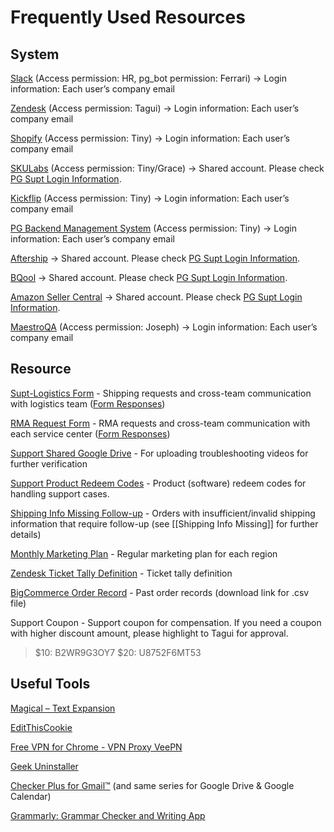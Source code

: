 # Frequently Used Resources

## System

[Slack](<[Positive Grid](https://app.slack.com/client/T0250SJH7/C350YM1EX)>) 
(Access permission: HR, pg_bot permission: Ferrari)
→ Login information: Each user’s company email

[Zendesk](<[https://help.positivegrid.com/access/unauthenticated](https://help.positivegrid.com/access/unauthenticated)>) 
(Access permission: Tagui)
→ Login information: Each user’s company email

[Shopify](<[https://accounts.shopify.com/lookup](https://accounts.shopify.com/lookup)>)
(Access permission: Tiny)
→ Login information: Each user’s company email

[SKULabs](<[https://app.skulabs.com/](https://app.skulabs.com/)>)
(Access permission: Tiny/Grace)
→ Shared account. Please check [PG Supt Login Information](https://docs.google.com/document/d/132gWUMI_XZCs5FGk0rVNSGshh_Oo1NYmQa_hPh_I86c/edit?usp=sharing).

[Kickflip](https://positivegrid.gokickflip.com/admin/orders)
(Access permission: Tiny)
→ Login information: Each user’s company email

[PG Backend Management System](https://portal.positivegrid.com/logistic/get-order-print-file)
(Access permission: Tiny)
→ Login information: Each user’s company email

[Aftership](https://admin.aftership.com/)
→ Shared account. Please check [PG Supt Login Information](https://docs.google.com/document/d/132gWUMI_XZCs5FGk0rVNSGshh_Oo1NYmQa_hPh_I86c/edit?usp=sharing).

[BQool](https://acc.bqool.com/)
→ Shared account. Please check [PG Supt Login Information](https://docs.google.com/document/d/132gWUMI_XZCs5FGk0rVNSGshh_Oo1NYmQa_hPh_I86c/edit?usp=sharing).

[Amazon Seller Central](https://sellercentral.amazon.com/home)
→ Shared account. Please check [PG Supt Login Information](https://docs.google.com/document/d/132gWUMI_XZCs5FGk0rVNSGshh_Oo1NYmQa_hPh_I86c/edit?usp=sharing).

[MaestroQA](<[https://app.maestroqa.com/home](https://app.maestroqa.com/home)>) 
(Access permission: Joseph)
→ Login information: Each user’s company email


## Resource

[Supt-Logistics Form](https://docs.google.com/forms/d/e/1FAIpQLSdd0Hei0HZSqwf_bzUTIdutMvE_a_N2VGuOc5fta-jwun69PA/viewform?fbzx=4036418607483484801) - Shipping requests and cross-team communication with logistics team ([Form Responses](https://docs.google.com/spreadsheets/d/1Fy29NhrA1tZJXq3LkVxNPUamxsd1ddPnmv3llIYY2E4/edit?usp=sharing))
  
[RMA Request Form](https://docs.google.com/forms/d/e/1FAIpQLSf5GIKG13O87EsoMWnhCpnZyUxLOqDISNz81wRifBN53Fp7Xw/viewform) - RMA requests and cross-team communication with each service center ([Form Responses](https://drive.google.com/drive/folders/1fYeg8mAWoIm7QqNo04HF5kmb49IqBUpa?usp=sharing))

[Support Shared Google Drive](https://drive.google.com/drive/folders/14oUoqbzw1hQvaJukArynl0VCp0PNGLxO?usp=sharing) - For uploading troubleshooting videos for further verification

[Support Product Redeem Codes](https://docs.google.com/spreadsheets/d/1MX2LfbxxaTJaE2EqZcMHkTAXOrsXtN9OqQqJTY2nEss/edit?usp=sharing) - Product (software) redeem codes for handling support cases.

[Shipping Info Missing Follow-up](https://docs.google.com/spreadsheets/d/1JGEB4lF3NW7xdm78EnAu3EREmbbfI07jiRqdN3u9QWw/edit?usp=sharing) - Orders with insufficient/invalid shipping information that require follow-up (see [[Shipping Info Missing]] for further details)

[Monthly Marketing Plan](https://docs.google.com/spreadsheets/d/10xJZBQaCPnssXe-LCrpEmRkICh81fuhwkDBtlIaKmdY/edit?usp=sharing) - Regular marketing plan for each region 

[Zendesk Ticket Tally Definition](https://docs.google.com/spreadsheets/d/1Ni6QIAENBi3pP-Gg0AG61HMr7fkI1fJ0/edit?usp=sharing&ouid=106361199666703858702&rtpof=true&sd=true) - Ticket tally definition

[BigCommerce Order Record](https://drive.google.com/file/d/1_MX3zBQYtj2JVYEtrOVAESmvPTzOpsOd/view?usp=sharing) - Past order records (download link for .csv file)

Support Coupon - Support coupon for compensation. If you need a coupon with higher discount amount, please highlight to Tagui for approval.

> $10: B2WR9G3OY7
> $20: U8752F6MT53

## Useful Tools

[Magical – Text Expansion](https://chrome.google.com/webstore/detail/magical-%E2%80%93-text-expansion/iibninhmiggehlcdolcilmhacighjamp)

[EditThisCookie](https://chrome.google.com/webstore/detail/editthiscookie/fngmhnnpilhplaeedifhccceomclgfbg?hl=zh-TW)

[Free VPN for Chrome - VPN Proxy VeePN](https://chrome.google.com/webstore/detail/free-vpn-for-chrome-vpn-p/majdfhpaihoncoakbjgbdhglocklcgno?hl=zh-TW)

[Geek Uninstaller](https://geekuninstaller.com/)

[Checker Plus for Gmail™](https://chrome.google.com/webstore/detail/checker-plus-for-gmail/oeopbcgkkoapgobdbedcemjljbihmemj?hl=en) (and same series for Google Drive & Google Calendar)

[Grammarly: Grammar Checker and Writing App](https://chrome.google.com/webstore/detail/grammarly-grammar-checker/kbfnbcaeplbcioakkpcpgfkobkghlhen)